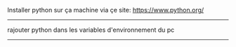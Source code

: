 Installer python sur ça machine via çe site:
https://www.python.org/

***
rajouter python dans les variables d'environnement du pc
***



